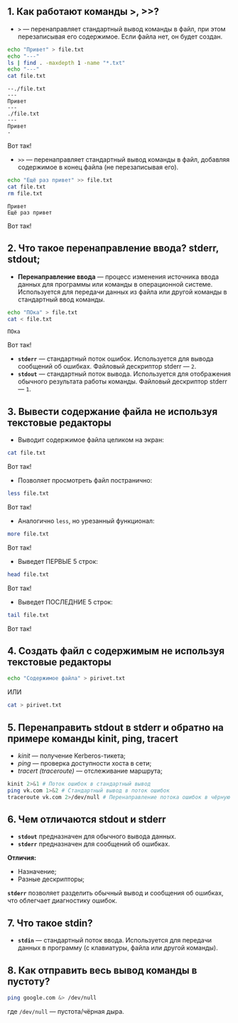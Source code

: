 ## **1. Как работают команды >, >>?**
- `>` — перенаправляет стандартный вывод команды в файл, при этом перезаписывая его содержимое. Если файла нет, он будет создан.
```bash
echo "Привет" > file.txt
echo "---"
ls | find . -maxdepth 1 -name "*.txt"
echo "---"
cat file.txt
```
```output
--./file.txt
---
Привет
---
./file.txt
---
Привет
-
```

Вот так!

- `>>` — перенаправляет стандартный вывод команды в файл, добавляя содержимое в конец файла (не перезаписывая его).

```bash
echo "Ещё раз привет" >> file.txt
cat file.txt
rm file.txt
```
```output
Привет
Ещё раз привет
```


Вот так!

##  **2. Что такое перенаправление ввода? stderr, stdout;**
- **Перенаправление ввода** — процесс изменения источника ввода данных для программы или команды в операционной системе. Используется для передачи данных из файла или другой команды в стандартный ввод команды.

```bash
echo "ПОка" > file.txt
cat < file.txt
```
```output
ПОка
```


Вот так!

- **`stderr`** — стандартный поток ошибок. Используется для вывода сообщений об ошибках. Файловый дескриптор stderr — `2`.
- **`stdout`** — стандартный поток вывода. Используется для отображения обычного результата работы команды. Файловый дескриптор stderr — `1`.

## **3. Вывести содержание файла не используя текстовые редакторы**
- Выводит содержимое файла целиком на экран:
```bash
cat file.txt
```

Вот так!

- Позволяет просмотреть файл постранично:
```bash
less file.txt
```

Вот так!

- Аналогично `less`, но урезанный функционал:
```bash
more file.txt
```

Вот так!

- Выведет ПЕРВЫЕ 5 строк:
```bash
head file.txt
```

Вот так!

* Выведет ПОСЛЕДНИЕ 5 строк:
```bash
tail file.txt
```

Вот так!

## **4. Создать файл с содержимым не используя текстовые редакторы**

```bash
echo "Содержимое файла" > pirivet.txt
```

ИЛИ

```bash
cat > pirivet.txt
```

## **5. Перенаправить stdout в stderr и обратно на примере команды kinit, ping, tracert**
- _kinit_ — получение Kerberos-тикета;
- _ping_ — проверка доступности хоста в сети;
- _tracert (traceroute)_ — отслеживание маршрута;

```bash
kinit 2>&1 # Поток ошибок в стандартный вывод
ping vk.com 1>&2 # Стандартный вывод в поток ошибок
traceroute vk.com 2>/dev/null # Перенаправление потока ошибок в чёрную дыру/пустоту (выводим без ошибок)
```

## **6. Чем отличаются stdout и stderr**
- **`stdout`** предназначен для обычного вывода данных.
- **`stderr`** предназначен для сообщений об ошибках.

**Отличия:**
- Назначение;
- Разные дескрипторы;

**`stderr`** позволяет разделить обычный вывод и сообщения об ошибках, что облегчает диагностику ошибок.

## **7. Что такое stdin?**
- **`stdin`** — стандартный поток ввода. Используется для передачи данных в программу (с клавиатуры, файла или другой команды).

## **8. Как отправить весь вывод команды в пустоту?**

```bash
ping google.com &> /dev/null
```

где `/dev/null` — пустота/чёрная дыра.
